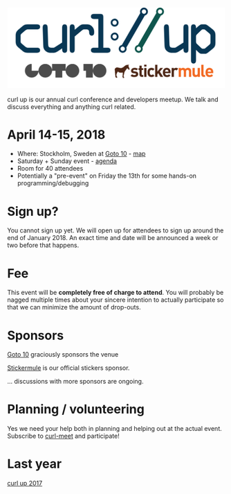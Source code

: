 ![curl://up 2018](images/curlup-2018-logos.png)

curl up is our annual curl conference and developers meetup. We talk and discuss
everything and anything curl related.

# April 14-15, 2018

* Where: Stockholm, Sweden at [Goto 10](https://www.goto10.se/english/) - [map](https://goo.gl/maps/ZuG5Ew5J1z22)
* Saturday + Sunday event - [agenda](curl-up-2018-agenda)
* Room for 40 attendees
* Potentially a "pre-event" on Friday the 13th for some hands-on programming/debugging

# Sign up?

You cannot sign up yet. We will open up for attendees to sign up around the end of January 2018. An exact time and date will be announced a week or two before that happens.

# Fee

This event will be **completely free of charge to attend**. You will probably be nagged multiple times about your sincere intention to actually participate so that we can minimize the amount of drop-outs.

# Sponsors

[Goto 10](https://www.goto10.se/) graciously sponsors the venue

[Stickermule](https://www.stickermule.com) is our official stickers sponsor.

... discussions with more sponsors are ongoing.

# Planning / volunteering

Yes we need your help both in planning and helping out at the actual event. Subscribe to [curl-meet](https://cool.haxx.se/mailman/listinfo/curl-meet) and participate! 

# Last year

[curl up 2017](https://github.com/curl/curl/wiki/curl-meeting-2017)
